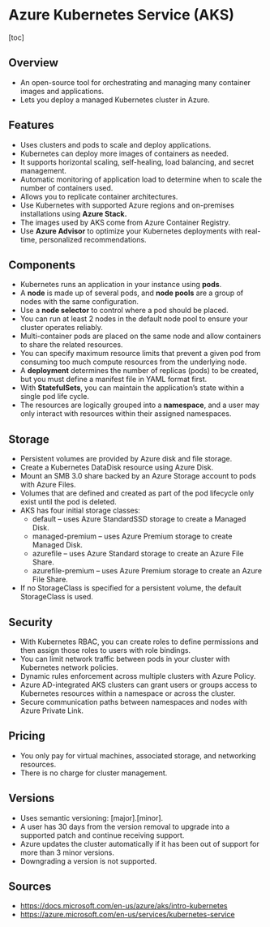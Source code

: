 # Azure Kubernetes Service (AKS)
[toc]
## Overview
- An open-source tool for orchestrating and managing many container images and applications.
- Lets you deploy a managed Kubernetes cluster in Azure.
## Features
- Uses clusters and pods to scale and deploy applications.
- Kubernetes can deploy more images of containers as needed.
- It supports horizontal scaling, self-healing, load balancing, and secret management.
- Automatic monitoring of application load to determine when to scale the number of containers used.
- Allows you to replicate container architectures.
- Use Kubernetes with supported Azure regions and on-premises installations using **Azure Stack.**
- The images used by AKS come from Azure Container Registry.
- Use **Azure Advisor** to optimize your Kubernetes deployments with real-time, personalized recommendations.
## Components
- Kubernetes runs an application in your instance using **pods**.
- A **node** is made up of several pods, and **node pools** are a group of nodes with the same configuration.
- Use a **node selector** to control where a pod should be placed.
- You can run at least 2 nodes in the default node pool to ensure your cluster operates reliably.
- Multi-container pods are placed on the same node and allow containers to share the related resources.
- You can specify maximum resource limits that prevent a given  pod from consuming too much compute resources from the underlying node.
- A **deployment** determines the number of replicas (pods) to be created, but you must define a manifest file in YAML format first.
- With **StatefulSets**, you can maintain the application’s state within a single pod life cycle.
- The resources are logically grouped into a **namespace**, and a user may only interact with resources within their assigned namespaces.
## Storage
- Persistent volumes are provided by Azure disk and file storage.
- Create a Kubernetes DataDisk resource using Azure Disk.
- Mount an SMB 3.0 share backed by an Azure Storage account to pods with Azure Files.
- Volumes that are defined and created as part of the pod lifecycle only exist until the pod is deleted.
- AKS has four initial storage classes:
  - default – uses Azure StandardSSD storage to create a Managed Disk.
  - managed-premium – uses Azure Premium storage to create Managed Disk.
  - azurefile – uses Azure Standard storage to create an Azure File Share.
  - azurefile-premium – uses Azure Premium storage to create an Azure File Share.
- If no StorageClass is specified for a persistent volume, the default StorageClass is used.
## Security
- With Kubernetes RBAC, you can create roles to define permissions and then assign those roles to users with role bindings.
- You can limit network traffic between pods in your cluster with Kubernetes network policies.
- Dynamic rules enforcement across multiple clusters with Azure Policy.
- Azure AD-integrated AKS clusters can grant users or groups  access to Kubernetes resources within a namespace or across the cluster.
- Secure communication paths between namespaces and nodes with Azure Private Link.
## Pricing
- You only pay for virtual machines, associated storage, and networking resources.
- There is no charge for cluster management.
## Versions
- Uses semantic versioning: [major].[minor].
- A user has 30 days from the version removal to upgrade into a supported patch and continue receiving support.
- Azure updates the cluster automatically if it has been out of support for more than 3 minor versions.
- Downgrading a version is not supported.
## Sources
- https://docs.microsoft.com/en-us/azure/aks/intro-kubernetes   
- https://azure.microsoft.com/en-us/services/kubernetes-service